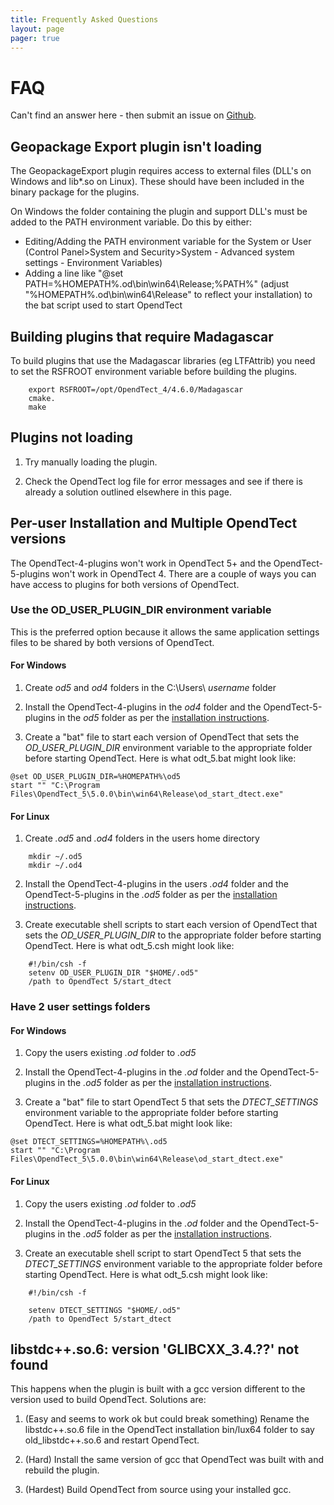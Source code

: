 ```yaml
---
title: Frequently Asked Questions
layout: page 
pager: true
---
```

# FAQ
Can't find an answer here - then submit an issue on [Github](https://github.com/waynegm/OpendTect-Plugins/issues).

## Geopackage Export plugin isn't loading

The GeopackageExport plugin  requires access to external files (DLL's on Windows and lib*.so on Linux). These should have been included in the binary package for the plugins.

On Windows the folder containing the plugin and support DLL's must be added to the PATH environment variable. Do this by either:

- Editing/Adding the PATH environment variable for the System or User (Control Panel>System and Security>System - Advanced system settings - Environment Variables)
- Adding a line like "@set PATH=%HOMEPATH%.od\bin\win64\Release;%PATH%" (adjust "%HOMEPATH%.od\bin\win64\Release" to reflect your installation) to the bat script used to start OpendTect


## Building plugins that require Madagascar

To build plugins that use the Madagascar libraries (eg LTFAttrib) you need to set the RSFROOT environment variable before building the plugins.
```
	export RSFROOT=/opt/OpendTect_4/4.6.0/Madagascar
	cmake.
	make
```

## Plugins not loading

1. Try manually loading the plugin.

2. Check the OpendTect log file for error messages and see if there is already a solution outlined elsewhere in this page.


## Per-user Installation and Multiple OpendTect versions

The OpendTect-4-plugins won't work in OpendTect 5+ and the OpendTect-5-plugins won't work in OpendTect 4. There are a couple of ways you can have access to plugins for both versions of OpendTect.

### Use the OD_USER_PLUGIN_DIR environment variable

This is the preferred option because it allows the same application settings files to be shared by both versions of OpendTect.
#### For Windows
1. Create *od5* and *od4* folders in the C:\Users\ *username* folder

2. Install the OpendTect-4-plugins in the *od4* folder and the OpendTect-5-plugins in the *od5* folder as per the [installation instructions](installation.md).

3. Create a "bat" file to start each version of OpendTect that sets the *OD_USER_PLUGIN_DIR* environment variable to the appropriate folder before starting OpendTect. Here is what odt_5.bat might look like:
```
@set OD_USER_PLUGIN_DIR=%HOMEPATH%\od5
start "" "C:\Program Files\OpendTect_5\5.0.0\bin\win64\Release\od_start_dtect.exe"
```

#### For Linux
1. Create *.od5* and *.od4* folders in the users home directory
```
	mkdir ~/.od5 
    mkdir ~/.od4
```

2. Install the OpendTect-4-plugins in the users *.od4* folder and the OpendTect-5-plugins in the *.od5* folder as per the [installation instructions](installation.md).

3. Create executable shell scripts to start each version of OpendTect that sets the *OD_USER_PLUGIN_DIR* to the appropriate folder before starting OpendTect. Here is what odt_5.csh might look like:
```
	#!/bin/csh -f
	setenv OD_USER_PLUGIN_DIR "$HOME/.od5"
	/path to OpendTect 5/start_dtect
```

### Have 2 user settings folders
#### For Windows
1. Copy the users existing *.od* folder to *.od5*

2. Install the OpendTect-4-plugins in the *.od* folder and the OpendTect-5-plugins in the *.od5* folder as per the [installation instructions](installation.md).

3. Create a "bat" file to start OpendTect 5  that sets the *DTECT_SETTINGS* environment variable to the appropriate folder before starting OpendTect. Here is what odt_5.bat might look like:
```
@set DTECT_SETTINGS=%HOMEPATH%\.od5
start "" "C:\Program Files\OpendTect_5\5.0.0\bin\win64\Release\od_start_dtect.exe"
```
#### For Linux
1. Copy the users existing *.od* folder to *.od5*

2. Install the OpendTect-4-plugins in the *.od* folder and the OpendTect-5-plugins in the *.od5* folder as per the [installation instructions](installation.md).

3. Create an executable shell script to start OpendTect 5 that sets the *DTECT_SETTINGS* environment variable to the appropriate folder before starting OpendTect. Here is what odt_5.csh might look like:
```
	#!/bin/csh -f
	
	setenv DTECT_SETTINGS "$HOME/.od5"
	/path to OpendTect 5/start_dtect
```

## libstdc++.so.6: version 'GLIBCXX_3.4.??' not found

This happens when the plugin is built with a gcc version different to the version used to build OpendTect. Solutions are: 

1. (Easy and seems to work ok but could break something) Rename the libstdc++.so.6 file in the OpendTect installation bin/lux64 folder to say old_libstdc++.so.6 and restart OpendTect.

2. (Hard) Install the same version of gcc that OpendTect was built with and rebuild the plugin.

3. (Hardest) Build OpendTect from source using your installed gcc.

